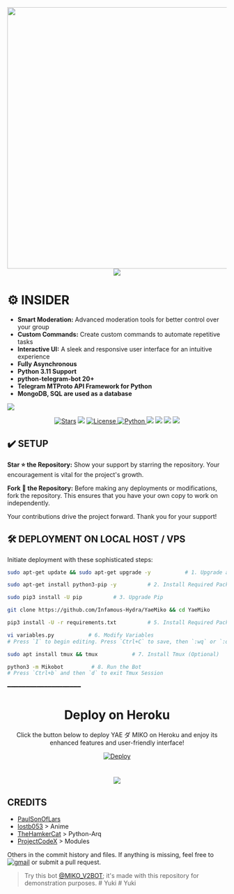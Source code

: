 <div align="center">
  <img src="https://telegra.ph/file/33a8d97739a2a4f81ddde.jpg" width="600">
</div>

<div align="center">
  <img src="https://readme-typing-svg.herokuapp.com?color=DC143C&center=true&lines=──+「+YAE+ダ+MIKO+」+──;An+Advanced+Group+Management+Bot.&width=600&height=180">
</div>

# ⚙️ INSIDER

- **Smart Moderation:** Advanced moderation tools for better control over your group
- **Custom Commands:** Create custom commands to automate repetitive tasks
- **Interactive UI:** A sleek and responsive user interface for an intuitive experience
- **Fully Asynchronous**
- **Python 3.11 Support**
- **python-telegram-bot 20+**
- **Telegram MTProto API Framework for Python**
- **MongoDB, SQL are used as a database**

<img src="https://user-images.githubusercontent.com/73097560/115834477-dbab4500-a447-11eb-908a-139a6edaec5c.gif">

<p align="center">
<a href="https://github.com/Infamous-Hydra/YaeMiko/stargazers"><img src="https://img.shields.io/github/stars/Infamous-Hydra/YaeMiko?color=black&logo=github&logoColor=black&style=for-the-badge" alt="Stars" /></a>
<a href="https://github.com/Infamous-Hydra/YaeMiko/network/members"> <img src="https://img.shields.io/github/forks/Infamous-Hydra/YaeMiko?color=black&logo=github&logoColor=black&style=for-the-badge" /></a>
<a href="https://github.com/Infamous-Hydra/YaeMiko/blob/master/LICENSE"> <img src="https://img.shields.io/badge/License-MIT-blueviolet?style=for-the-badge" alt="License" /> </a>
<a href="https://www.python.org/"> <img src="https://img.shields.io/badge/Written%20in-Python-skyblue?style=for-the-badge&logo=python" alt="Python" /> </a>
<a href="https://pypi.org/project/python-telegram-bot/"> <img src="https://img.shields.io/pypi/v/python-telegram-bot?color=white&label=ptb&logo=python&logoColor=blue&style=for-the-badge" /></a>
<a href="https://pypi.org/project/Telethon/"> <img src="https://img.shields.io/pypi/v/telethon?color=white&label=telethon&logo=python&logoColor=blue&style=for-the-badge" /></a>
<a href="https://pypi.org/project/Pyrogram/"> <img src="https://img.shields.io/pypi/v/pyrogram?color=white&label=pyrogram&logo=python&logoColor=blue&style=for-the-badge" /></a>
<a href="https://github.com/Infamous-Hydra/YaeMiko/commits/Infamous-Hydra"> <img src="https://img.shields.io/github/last-commit/Infamous-Hydra/YaeMiko?color=black&logo=github&logoColor=black&style=for-the-badge" /></a>
</p>

## ✔️ SETUP

**Star ⭐ the Repository:**
Show your support by starring the repository. Your encouragement is vital for the project's growth.

**Fork 🍴 the Repository:**
Before making any deployments or modifications, fork the repository. This ensures that you have your own copy to work on independently. 

Your contributions drive the project forward. Thank you for your support!

## 🛠️ DEPLOYMENT ON LOCAL HOST / VPS

Initiate deployment with these sophisticated steps:

```bash
sudo apt-get update && sudo apt-get upgrade -y           # 1. Upgrade and Update System

sudo apt-get install python3-pip -y          # 2. Install Required Packages

sudo pip3 install -U pip          # 3. Upgrade Pip

git clone https://github.com/Infamous-Hydra/YaeMiko && cd YaeMiko           # 4. Clone the Repository

pip3 install -U -r requirements.txt          # 5. Install Required Packages

vi variables.py           # 6. Modify Variables
# Press `I` to begin editing. Press `Ctrl+C` to save, then `:wq` or `:qa` to exit.

sudo apt install tmux && tmux           # 7. Install Tmux (Optional)

python3 -m Mikobot         # 8. Run the Bot
# Press `Ctrl+b` and then `d` to exit Tmux Session
```
━━━━━━━━━━━━━━━━━━━━

<h1 align="center">Deploy on Heroku</h1>

<p align="center">Click the button below to deploy YAE ダ MIKO on Heroku and enjoy its enhanced features and user-friendly interface!</p>

<p align="center">
    <a href="https://heroku.com/deploy?template=https://github.com/Infamous-Hydra/YaeMiko">
        <img src="https://www.herokucdn.com/deploy/button.svg" alt="Deploy">
    </a>
</p>

<h1 align="center"><img src="./.github/yae-miko.gif" /></h1>

## CREDITS
+ [PaulSonOfLars](https://github.com/PaulSonOfLars)
+ [lostb053](https://github.com/lostb053) > Anime
+ [TheHamkerCat](https://github.com/TheHamkerCat) > Python-Arq
+ [ProjectCodeX](https://github.com/Team-ProjectCodeX) > Modules

Others in the commit history and files. If anything is missing, feel free to  [![gmail](https://img.shields.io/badge/mail-Here-red?style=for-the-badge&logo=gmail)](mailto:makandu2054@gmail.com)  or submit a pull request.

> Try this bot [@MIKO_V2BOT](https://t.me/MIKO_V2BOT); it's made with this repository for demonstration purposes.
#   Y u k i  
 #   Y u k i  
 